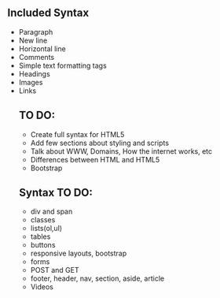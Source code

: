 ## Included Syntax
<ul> 
<li>  Paragraph 
<li>  New line
<li> Horizontal line
<li> Comments
<li> Simple text formatting tags
<li> Headings
<li> Images
<li> Links

## TO DO:
<ul> 

<li> Create full syntax for HTML5
<li> Add few sections about styling and scripts
<li> Talk about WWW, Domains, How the internet works, etc 
<li> Differences between HTML and HTML5
<li> Bootstrap
</ul>

## Syntax TO DO:
<ul>

<li> div and span
<li> classes
<li> lists(ol,ul)
<li> tables
<li> buttons
<li> responsive layouts, bootstrap
<li> forms
<li> POST and GET
<li> footer, header, nav, section, aside, article
<li> Videos
